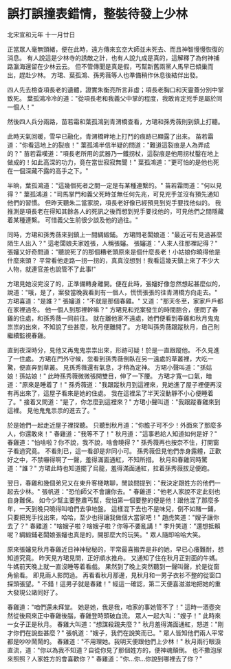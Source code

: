 # 誤打誤撞表錯情，整裝待發上少林

北宋宣和元年 十一月廿日

正當眾人毫無頭緒，便在此時，遠方傳來玄空大師並未死去、而且神智慢慢恢復的消息。 有人說這是少林寺的誘敵之計，也有人說九成是真的，這解釋了為何神捕路瀛海還留在少林云云。 但不管傳聞是真是假，丐幫新舊兩黨人馬早已傾巢而出，趕赴少林。 方珺、葉孤鴻、孫秀薇等人也準備稍作休息後結伴出發。

四人先去檢查項長老的遺體，證實朱衡亮所言非虛；項長老胸口和天靈蓋分別中掌致死。 葉孤鴻冷冷的道："從項長老和我義父中掌的程度，我敢肯定兇手是屬於同一個人！"

然後四人兵分兩路，苗若霜和葉孤鴻到青渭橋查看，方珺和孫秀薇則到鎮上打聽。

此時天氣回暖，雪早已融化，青渭橋畔地上打鬥的痕跡已顯露了出來。 苗若霜道："你看這地上的裂痕！" 葉孤鴻半信半疑的問道："難道這裂痕是人為弄成的？" 苗若霜嘆道："項長老所用的武器乃一鐵拐杖，這裂痕是他用拐杖鑿在地上做成的！如此高深的功力，竟在當世寂寂無聞！" 葉孤鴻道："更可怕的是他也死在一個深藏不露的高手之下。"

半晌，葉孤鴻道："這幾個死者之間一定是有某種連繫的。" 苗若霜問道："何以見得？" 葉孤鴻道："司馬掌門和義父死時並無任何先兆，可見兇手並沒有預先通知他們的習慣。 但昨天聽朱二當家說，項長老好像已經預見到兇手要找他似的。 我推測是項長老在得知其餘各人的死訊之後而想到兇手要找他的，可見他們之間隱藏着某種連繫。 可惜義父生前很少談及他的過往。"

同時，方珺和孫秀薇來到鎮上一間綢緞鋪。 方珺問老闆娘道："最近可有見過甚麼陌生人出入？" 這老闆娘夫家姓張，人稱張嬸。 張嬸道："人來人往那裡記得？" 張嬸又好奇問道："聽說死了的那個糟老頭原來是個什麼長老！小姑娘你曉得他是什麼來頭？ 平常看他走路一拐一拐的，真真沒想到！我看這幾天鎮上來了不少大人物，就連官差也說管不了此事!"

方珺見她沒完沒了的，正準備轉身離開。便在此時，張嬸好像忽然想起甚麼似的， 說道："哦，是了，案發當晚我看到有一個人，慌慌張張的往青渭橋方向走去。" 方珺喜道："是誰？" 張嬸道："不就是那個春雞。" 又道："那天冬至，家家戶戶都在家裡過冬。 他一個人到那裡幹嘛？" 方珺見和兇案發生的時間脗合，便問了春雞的住處，和孫秀薇一同前往。 就在離他家不遠處，她們便看到春雞和秋月鬼鬼祟祟的出來，不知說了些甚麼，秋月便離開了。 方珺叫孫秀薇跟蹤秋月，自己則繼續監視春雞。

直到夜深時分，見他又再鬼鬼祟祟出來，形跡可疑！於是一直跟蹤他。 不久見進了一住處。 方珺在門外守候，忽看到孫秀薇倒臥在另一遠處的草叢裡，大吃一驚，便直奔到草叢。 見孫秀薇還有氣息，才稍為定神。 方珺小聲叫道："孫姑娘！孫姑娘！" 此時孫秀薇微微張開雙目，伸了一下腰。 方珺才寬一口氣，暗道："原來是睡着了！" 孫秀薇道："我跟蹤秋月到這裡來，見她進了屋子裡便再沒有再出來了，這屋子看來是她的住處。 我在這裡呆了半天沒動靜不小心便睡着了。" 接着又問道："是了，你怎麼到這裡來？" 方珺小聲叫道："我跟蹤春雞來到這裡。 見他鬼鬼祟祟的進去了。"

於是她們一起走近屋子裡探聽。 只聽到秋月道："你膽子可不少！外面來了那麼多人，你還敢來！" 春雞道："我等不了！" 秋月道："這事若給人知道如何是好？" 春雞道："怕啥啦？你不說，我不說，啥會曉得？" 孫秀薇再也按奈不住，打開窗子看過究竟。 不看則已，這一看卻是非同小可。 孫秀薇但見他們赤身露體，正歡好之中，不禁嚇得啊了一聲，羞得滿面通紅，不知所措。 秋月和春雞同時驚道："誰？" 方珺此時也知道擺了烏龍，羞得滿面通紅，拉着孫秀薇拔足便跑。

翌日，春雞和幾個弟兄又在東升客棧瞎聊，閒談間提到："我決定跟姓方的他們一起去少林。" 張帆道："恐怕師父不會讓你去。" 春雞道："他老人家說不定此刻也自身難保。 如今少幫主要整肅丐幫，我怕第一個要整的便是他！跟他混了那麼多年，一天到晚只曉得叫咱們去爭地盤。 這樣混下去也不是味兒，倒不如賭一鋪，只要把兇手找出來，哈哈，至少也得讓我做個大當家吧！" 趙虎笑道："嫂子讓你去了？" 春雞道："啥嫂子啦？啥嫂子啦？你等不要亂講！" 李升笑道："還想抵賴呢？綢緞鋪老闆娘張嬸也真是的，開那麼大的玩笑。" 眾人隨即哈哈大笑。

原來張嬸見秋月春雞近日神神秘秘的，平常最喜搬弄是非的她，早已心癢難耐，想知道究竟。 昨天見方珺見問，正好順水推舟。 又通知了住在秋月正對面的牛媽。 牛媽前天晚上就一直沒睡等着看戲。 果然到了晚上突然聽到一聲叫聲，於是從窗角偷看。 即見兩人影閃過。 再看看秋月那邊，見秋月和一男子衣衫不整的從窗口探頭張望。" 不錯！這男子就是春雞！" 經這一確認，第二天便喜滋滋地把她的重大發現公諸同好了。

春雞道："咱們還未拜堂。 她是她，我是我，咱家的事她管不了！" 這時一酒壺突然從後飛來正中春雞後腦，春雞登時頭破血流。 眾人一起大叫："嫂子！" 此時來一女子正是秋月。 春雞大叫道："想謀殺親夫麼？" 秋月羞得滿面通紅，怒道："剛才你們在說些甚麼？" 張帆道："嫂子，我們在說笑而已。" 眾人皆知他們兩人平常都是吵吵鬧鬧的。 春雞道："不用理她。我明天便跟他們上少林！" 秋月兩行眼淚直流，道："你以為我不知道？自從你見了那個姓方的，便神魂顛倒。 也不撒泡尿來照照？人家姓方的會喜歡你？" 春雞道："你...你...你說到哪裡去了你？"

